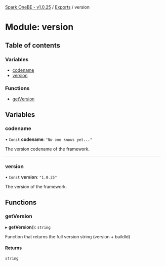[Spark OneBE - v1.0.25](../README.md) / [Exports](../modules.md) / version

# Module: version

## Table of contents

### Variables

- [codename](version.md#codename)
- [version](version.md#version)

### Functions

- [getVersion](version.md#getversion)

## Variables

### codename

• `Const` **codename**: ``"No one knows yet..."``

The version codename of the framework.

___

### version

• `Const` **version**: ``"1.0.25"``

The version of the framework.

## Functions

### getVersion

▸ **getVersion**(): `string`

Function that returns the full version string (version + buildId)

#### Returns

`string`
